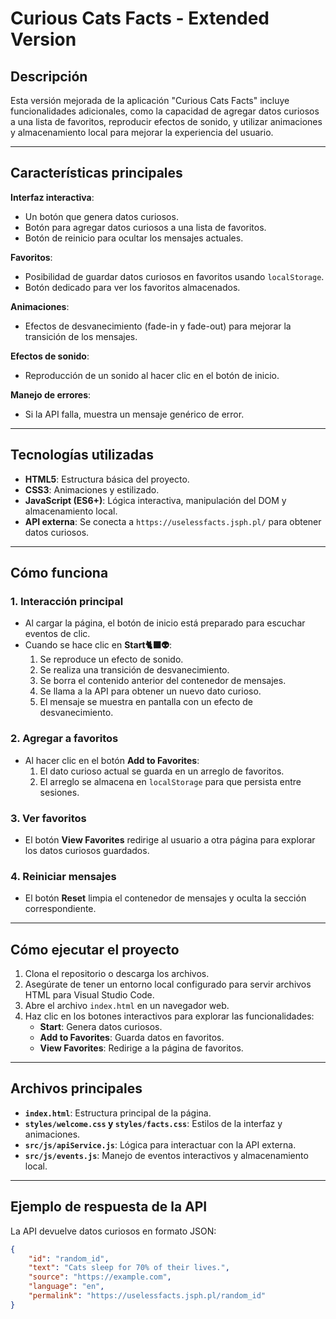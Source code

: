 # Curious Cats Facts - Extended Version

## Descripción
Esta versión mejorada de la aplicación "Curious Cats Facts" incluye funcionalidades adicionales, como la capacidad de agregar datos curiosos a una lista de favoritos, reproducir efectos de sonido, y utilizar animaciones y almacenamiento local para mejorar la experiencia del usuario.

---

## Características principales
 **Interfaz interactiva**:
   - Un botón que genera datos curiosos.
   - Botón para agregar datos curiosos a una lista de favoritos.
   - Botón de reinicio para ocultar los mensajes actuales.

 **Favoritos**:
   - Posibilidad de guardar datos curiosos en favoritos usando `localStorage`.
   - Botón dedicado para ver los favoritos almacenados.

 **Animaciones**:
   - Efectos de desvanecimiento (fade-in y fade-out) para mejorar la transición de los mensajes.

 **Efectos de sonido**:
   - Reproducción de un sonido al hacer clic en el botón de inicio.

 **Manejo de errores**:
   - Si la API falla, muestra un mensaje genérico de error.

---

## Tecnologías utilizadas

- **HTML5**: Estructura básica del proyecto.
- **CSS3**: Animaciones y estilizado.
- **JavaScript (ES6+)**: Lógica interactiva, manipulación del DOM y almacenamiento local.
- **API externa**: Se conecta a `https://uselessfacts.jsph.pl/` para obtener datos curiosos.

---

## Cómo funciona

### 1. Interacción principal
- Al cargar la página, el botón de inicio está preparado para escuchar eventos de clic.
- Cuando se hace clic en **Start🐈‍⬛👽**:
  1. Se reproduce un efecto de sonido.
  2. Se realiza una transición de desvanecimiento.
  3. Se borra el contenido anterior del contenedor de mensajes.
  4. Se llama a la API para obtener un nuevo dato curioso.
  5. El mensaje se muestra en pantalla con un efecto de desvanecimiento.

### 2. Agregar a favoritos
- Al hacer clic en el botón **Add to Favorites**:
  1. El dato curioso actual se guarda en un arreglo de favoritos.
  2. El arreglo se almacena en `localStorage` para que persista entre sesiones.

### 3. Ver favoritos
- El botón **View Favorites** redirige al usuario a otra página para explorar los datos curiosos guardados.

### 4. Reiniciar mensajes
- El botón **Reset** limpia el contenedor de mensajes y oculta la sección correspondiente.

---

## Cómo ejecutar el proyecto

1. Clona el repositorio o descarga los archivos.
2. Asegúrate de tener un entorno local configurado para servir archivos HTML para Visual Studio Code.
3. Abre el archivo `index.html` en un navegador web.
4. Haz clic en los botones interactivos para explorar las funcionalidades:
   - **Start**: Genera datos curiosos.
   - **Add to Favorites**: Guarda datos en favoritos.
   - **View Favorites**: Redirige a la página de favoritos.

---

## Archivos principales

- **`index.html`**: Estructura principal de la página.
- **`styles/welcome.css` y `styles/facts.css`**: Estilos de la interfaz y animaciones.
- **`src/js/apiService.js`**: Lógica para interactuar con la API externa.
- **`src/js/events.js`**: Manejo de eventos interactivos y almacenamiento local.

---

## Ejemplo de respuesta de la API
La API devuelve datos curiosos en formato JSON:
```json
{
    "id": "random_id",
    "text": "Cats sleep for 70% of their lives.",
    "source": "https://example.com",
    "language": "en",
    "permalink": "https://uselessfacts.jsph.pl/random_id"
}

